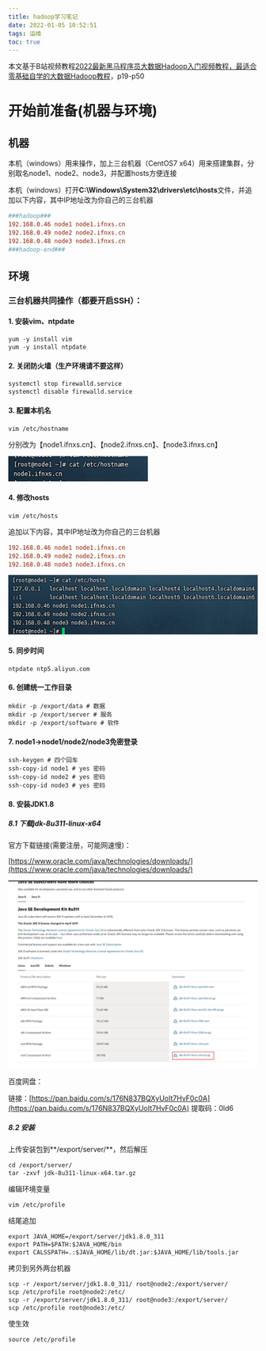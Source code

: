 ```yaml
---
title: hadoop学习笔记
date: 2022-01-05 10:52:51
tags: 运维
toc: true
---
```


本文基于B站视频教程[2022最新黑马程序员大数据Hadoop入门视频教程，最适合零基础自学的大数据Hadoop教程](https://www.bilibili.com/video/BV1CU4y1N7Sh)，p19-p50

# 开始前准备(机器与环境)

<!--more-->

## 机器

本机（windows）用来操作，加上三台机器（CentOS7 x64）用来搭建集群，分别取名node1、node2、node3，并配置hosts方便连接

本机（windows）打开**C:\Windows\System32\drivers\etc\hosts**文件，并追加以下内容，其中IP地址改为你自己的三台机器

```ini
###hadoop###
192.168.0.46 node1 node1.ifnxs.cn
192.168.0.49 node2 node2.ifnxs.cn
192.168.0.48 node3 node3.ifnxs.cn
###hadoop-end###
```

## 环境

### 三台机器共同操作（都要开启SSH）：

#### 1. 安装**vim**、**ntpdate**

```shell
yum -y install vim
yum -y install ntpdate
```

#### 2. 关闭防火墙（生产环境请不要这样）

```shell
systemctl stop firewalld.service
systemctl disable firewalld.service
```

#### 3. 配置本机名

```shell
vim /etc/hostname
```

分别改为【node1.ifnxs.cn】、【node2.ifnxs.cn】、【node3.ifnxs.cn】

![image-20220105110945912](newpost-28/image-20220105110945912.png)

#### 4. 修改hosts

```shell
vim /etc/hosts
```

追加以下内容，其中IP地址改为你自己的三台机器

```ini
192.168.0.46 node1 node1.ifnxs.cn
192.168.0.49 node2 node2.ifnxs.cn
192.168.0.48 node3 node3.ifnxs.cn
```

![image-20220105111339690](newpost-28/image-20220105111339690.png)

#### 5. 同步时间

```shell
ntpdate ntp5.aliyun.com
```

#### 6. 创建统一工作目录

```shell
mkdir -p /export/data # 数据
mkdir -p /export/server # 服务
mkdir -p /export/software # 软件
```

#### 7. node1->node1/node2/node3免密登录

```shell
ssh-keygen # 四个回车
ssh-copy-id node1 # yes 密码
ssh-copy-id node2 # yes 密码
ssh-copy-id node3 # yes 密码
```

#### 8. 安装JDK1.8

##### 8.1 下载jdk-8u311-linux-x64

官方下载链接(需要注册，可能网速慢)：

[https://www.oracle.com/java/technologies/downloads/](https://www.oracle.com/java/technologies/downloads/)

![image-20220105115350394](newpost-28/image-20220105115350394.png)

百度网盘：

链接：[https://pan.baidu.com/s/176N837BQXyUoIt7HvF0c0A](https://pan.baidu.com/s/176N837BQXyUoIt7HvF0c0A)
提取码：0ld6

##### 8.2 安装

上传安装包到**/export/server/**，然后解压

```shell
cd /export/server/
tar -zxvf jdk-8u311-linux-x64.tar.gz
```

编辑环境变量

```shell
vim /etc/profile
```

结尾追加

```properties
export JAVA_HOME=/export/server/jdk1.8.0_311
export PATH=$PATH:$JAVA_HOME/bin
export CALSSPATH=.:$JAVA_HOME/lib/dt.jar:$JAVA_HOME/lib/tools.jar
```

拷贝到另外两台机器

```shell
scp -r /export/server/jdk1.8.0_311/ root@node2:/export/server/
scp /etc/profile root@node2:/etc/
scp -r /export/server/jdk1.8.0_311/ root@node3:/export/server/
scp /etc/profile root@node3:/etc/
```

使生效

```shell
source /etc/profile
```
